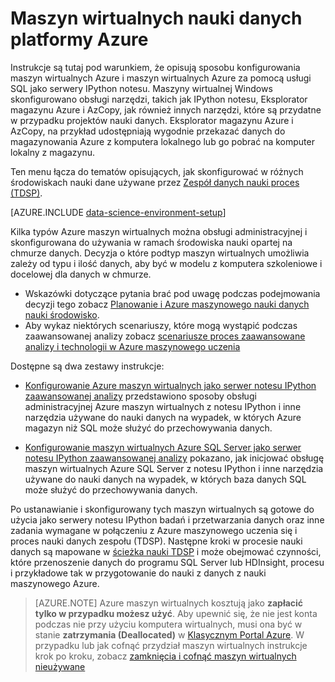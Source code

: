 <properties
    pageTitle="Maszyn wirtualnych nauki danych platformy Azure | Microsoft Azure"
    description="Ustawianie w górę maszyny wirtualnej nauki danych"
    services="machine-learning"
    documentationCenter=""
    authors="bradsev"
    manager="jhubbard" 
    editor="cgronlun"  />

<tags
    ms.service="machine-learning"
    ms.workload="data-services"
    ms.tgt_pltfrm="na"
    ms.devlang="na"
    ms.topic="article"
    ms.date="09/19/2016"
    ms.author="xibingao;bradsev" />

# <a name="data-science-virtual-machines-in-azure"></a>Maszyn wirtualnych nauki danych platformy Azure

Instrukcje są tutaj pod warunkiem, że opisują sposobu konfigurowania maszyn wirtualnych Azure i maszyn wirtualnych Azure za pomocą usługi SQL jako serwery IPython notesu. Maszyny wirtualnej Windows skonfigurowano obsługi narzędzi, takich jak IPython notesu, Eksplorator magazynu Azure i AzCopy, jak również innych narzędzi, które są przydatne w przypadku projektów nauki danych. Eksplorator magazynu Azure i AzCopy, na przykład udostępniają wygodnie przekazać danych do magazynowania Azure z komputera lokalnego lub go pobrać na komputer lokalny z magazynu. 

Ten menu łącza do tematów opisujących, jak skonfigurować w różnych środowiskach nauki dane używane przez [Zespół danych nauki proces (TDSP)](data-science-process-overview.md).

[AZURE.INCLUDE [data-science-environment-setup](../../includes/cap-setup-environments.md)]

Kilka typów Azure maszyn wirtualnych można obsługi administracyjnej i skonfigurowana do używania w ramach środowiska nauki opartej na chmurze danych. Decyzja o które podtyp maszyn wirtualnych umożliwia zależy od typu i ilość danych, aby być w modelu z komputera szkoleniowe i docelowej dla danych w chmurze. 

* Wskazówki dotyczące pytania brać pod uwagę podczas podejmowania decyzji tego zobacz [Planowanie i Azure maszynowego nauki danych nauki środowisko](machine-learning-data-science-plan-your-environment.md). 
* Aby wykaz niektórych scenariuszy, które mogą wystąpić podczas zaawansowanej analizy zobacz [scenariusze proces zaawansowane analizy i technologii w Azure maszynowego uczenia](machine-learning-data-science-plan-sample-scenarios.md)

Dostępne są dwa zestawy instrukcje:

* [Konfigurowanie Azure maszyn wirtualnych jako serwer notesu IPython zaawansowanej analizy](machine-learning-data-science-setup-virtual-machine.md) przedstawiono sposoby obsługi administracyjnej Azure maszyn wirtualnych z notesu IPython i inne narzędzia używane do nauki danych na wypadek, w których Azure magazyn niż SQL może służyć do przechowywania danych.

* [Konfigurowanie maszyn wirtualnych Azure SQL Server jako serwer notesu IPython zaawansowanej analizy](machine-learning-data-science-setup-sql-server-virtual-machine.md) pokazano, jak inicjować obsługę maszyn wirtualnych Azure SQL Server z notesu IPython i inne narzędzia używane do nauki danych na wypadek, w których baza danych SQL może służyć do przechowywania danych.

Po ustanawianie i skonfigurowany tych maszyn wirtualnych są gotowe do użycia jako serwery notesu IPython badań i przetwarzania danych oraz inne zadania wymagane w połączeniu z Azure maszynowego uczenia się i proces nauki danych zespołu (TDSP). Następne kroki w procesie nauki danych są mapowane w [ścieżka nauki TDSP](https://azure.microsoft.com/documentation/learning-paths/cortana-analytics-process/) i może obejmować czynności, które przenoszenie danych do programu SQL Server lub HDInsight, procesu i przykładowe tak w przygotowanie do nauki z danych z nauki maszynowego Azure.


> [AZURE.NOTE] Azure maszyn wirtualnych kosztują jako **zapłacić tylko w przypadku możesz użyć**. Aby upewnić się, że nie jest konta podczas nie przy użyciu komputera wirtualnych, musi ona być w stanie **zatrzymania (Deallocated)** w [Klasycznym Portal Azure](http://manage.windowsazure.com/). W przypadku lub jak cofnąć przydział maszyn wirtualnych instrukcje krok po kroku, zobacz [zamknięcia i cofnąć maszyn wirtualnych nieużywane](machine-learning-data-science-setup-virtual-machine.md#shutdown)
 
